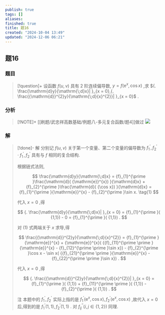 ```yaml
---
publish: true
tags: []
aliases: 
finished: true
title: 题16
created: "2024-10-04 13:49"
updated: "2024-12-06 06:21"
---
```

## 题16
### 题目
> [!question]+
> 设函数 $f( {u, v})$ 具有 2 阶连续偏导数, $y = f( {{\mathrm{e}}^{x},\cos x})$ ,求 ${. \frac{\mathrm{d}y}{\mathrm{\;d}x}| }_{x = 0},{. \frac{{\mathrm{d}}^{2}y}{\mathrm{\;d}{x}^{2}}| }_{x = 0}$ .
### 分析
> [!NOTE]+
> [[刷题/武忠祥高数基础/例题八-多元复合函数/题4]]做过
> ![](https://img.hwenyi.tech/202412061418422.webp)
### 解
> [!done]-
> 解 分别记 $f( {u, v})$ 关于第一个变量、第二个变量的偏导数为 ${f}_{1}^{\prime },{f}_{2}^{\prime } \cdot {f}_{1}^{\prime },{f}_{2}^{\prime }$ 具有与 $f$ 相同的复合结构.
> 
> 根据链式法则,
> 
> $$
> \frac{\mathrm{d}y}{\mathrm{\;d}x} = {f}_{1}^{\prime }\frac{\mathrm{d}( {\mathrm{e}}^{x}) }{\mathrm{d}x} + {f}_{2}^{\prime }\frac{\mathrm{d}( {\cos x}) }{\mathrm{d}x} = {f}_{1}^{\prime }{\mathrm{e}}^{x} - {f}_{2}^{\prime }\sin x. \tag{1}
> $$
> 
> 代入 $x = 0$ ,得
> 
> $$
> {. \frac{\mathrm{d}y}{\mathrm{\;d}x}| }_{x = 0} = {f}_{1}^{\prime }( {1,1}) - 0 = {f}_{1}^{\prime }( {1,1}) .
> $$
> 
> 对 (1) 式两端关于 $x$ 求导,得
> 
> $$
> \frac{{\mathrm{d}}^{2}y}{\mathrm{\;d}{x}^{2}} = {f}_{1}^{\prime }{\mathrm{e}}^{x} + {\mathrm{e}}^{x}( {{f}_{11}^{\prime \prime }{\mathrm{e}}^{x} - {f}_{12}^{\prime \prime }\sin x}) - {f}_{2}^{\prime }\cos x - \sin x( {{f}_{21}^{\prime \prime }{\mathrm{e}}^{x} - {f}_{22}^{\prime \prime }\sin x}) .
> $$
> 
> 代入 $x = 0$ ,得
> 
> $$
> {. \frac{{\mathrm{d}}^{2}y}{\mathrm{\;d}{x}^{2}}| }_{x = 0} = {f}_{1}^{\prime }( {1,1}) + {f}_{11}^{\prime \prime }( {1,1}) - {f}_{2}^{\prime }( {1,1}) .
> $$
> 
> 注 本题中的 ${f}_{1}^{\prime },{f}_{2}^{\prime }$ 实际上指的是 ${f}_{1}^{\prime }( {{\mathrm{e}}^{x},\cos x}) ,{f}_{2}^{\prime }( {{\mathrm{e}}^{x},\cos x})$ ,故代入 $x = 0$ 后,得到的是 ${f}_{1}^{\prime }( {1,1}) ,{f}_{2}^{\prime }( {1,1})$ . 对 ${f}_{ij}^{\prime \prime }( {i, j \in \{ 1,2\} })$ 同理.